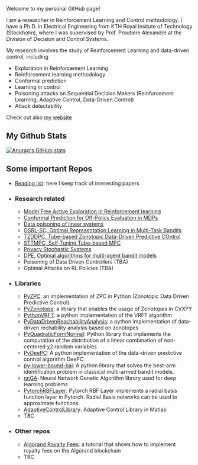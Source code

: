 Welcome to my personal GitHub page!

I am a researcher in Reinforcement Learning and Control methodology. I have a Ph.D. in Electrical Engineering from KTH Royal Insitute of Technology (Stockholm), where I was supervised by Prof. Proutiere Alexandre at the Division of Decision and Control Systems.

My research involves the study of Reinforcement Learning and data-driven control, including

 * Exploration in Reinforcement Learning
 * Reinforcement learning methodology
 * Conformal prediction
 * Learning in control
 * Poisoning attacks on Sequential Decision Makers (Reinforcement Learning, Adaptive Control, Data-Driven Control)
 * Attack detectability

Check out also [my website](alessiorusso.net)

## My Github Stats
[![Anurag's GitHub stats](https://github-readme-stats.vercel.app/api?username=rssalessio&show_icons=true&theme=tokyonight&count_private=true)](https://github.com/anuraghazra/github-readme-stats)




## Some important Repos

  * [Reading list](https://github.com/rssalessio/reading-list/blob/main/README.md): here I keep track of interesting papers
  * ### Research related
    * [Model Free Active Exploration in Reinforcement learning](https://github.com/rssalessio/ModelFreeActiveExplorationRL)
    * [Conformal Prediction for Off-Policy Evaluation in MDPs](https://github.com/danielefoffano/Conformal_OPE_MDP)
    * [Data poisoning of linear systems](https://github.com/rssalessio/data-poisoning-linear-systems)
    * [OSRL-SC, Optimal Representation Learning in Multi-Task Bandits](https://github.com/rssalessio/OSRL-SC)
    * [TZDDPC, Tube-based Zonotopic Data-Driven Predictive COntrol](https://github.com/rssalessio/TZDDPC)
    * [STTMPC, Self-Tuning Tube-based MPC](https://github.com/rssalessio/SelfTuningTubeBasedMPC)
    * [Privacy Stochastic Systems](https://github.com/rssalessio/PrivacyStochasticSystems)
    * [DPE, Optimal algorithms for multi-agent bandit models](https://github.com/rssalessio/DPE)
    * Poisoning of Data Driven Controllers (TBA)
    * Optimal Attacks on RL Policies (TBA)
  * ### Libraries
    * [PyZPC](https://github.com/rssalessio/PyZPC): an implementation of ZPC in Python (Zonotopic Data Driven Predictive Control)
    * [PyZonotope](https://github.com/rssalessio/pyzonotope): a library that enables the usage of Zonotopes in CVXPY
    * [PythonVRFT](https://github.com/rssalessio/PythonVRFT): a python implementation of the VRFT algorithm
    * [PyDataDrivenReachabilityAnalysis](https://github.com/rssalessio/Py-Data-Driven-Reachability-Analysis): a python implementation of data-driven rechability analysis based on zonotopes
    *  [PyQuadraticFormNormal](https://github.com/rssalessio/PyQuadraticFormNormal): Python library that implements the computation of the distribution of a linear combination of non-centered χ2 random variables
    *  [PyDeePC](https://github.com/rssalessio/PyDeePC): A python implementation of the data-driven predictive control algorithm DeePC
    *  [py-lower-bound-bai](https://github.com/rssalessio/py-lower-bound-bai): A python library that solves the best-arm identification problem in classical multi-armed bandit models.
    *  [nnGA](https://github.com/rssalessio/nnGA): Neural Network Genetic Algorithm library used for deep learning problems
    *  [PytorchRBFLayer](https://github.com/rssalessio/PytorchRBFLayer): Pytorch RBF Layer implements a radial basis function layer in Pytorch. Radial Basis networks can be used to approximate functions.
    *  [AdaptiveControlLibrary](https://github.com/rssalessio/AdaptiveControlLibrary): Adaptive Control Library in Matlab
    *  TBC
  * ### Other repos
    * [Algorand Royalty Fees](https://github.com/rssalessio/algorand-royalty-fees): a tutorial that shows how to implement royalty fees on the Algorand blockchain
    *  TBC



<!-- [![Top Langs](https://github-readme-stats.vercel.app/api/top-langs/?username=rssalessio&layout=compact&theme=radical&hide=tex,Jupyter%20Notebook,M,Matlab&count_private=true)](https://github.com/anuraghazra/github-readme-stats) -->
